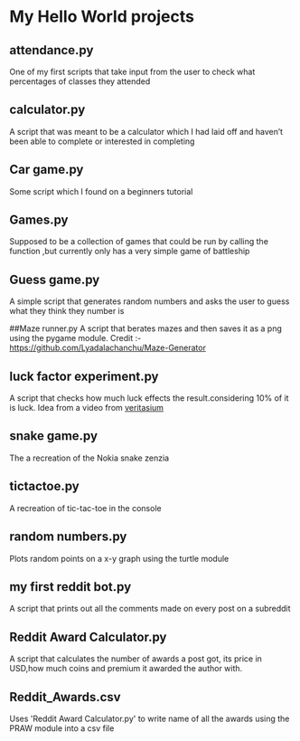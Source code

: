 # My Hello World projects

## attendance.py
One of my first scripts that take input from the user to check what percentages of classes they attended

## calculator.py
A script that was meant to be a calculator which I had laid off and haven’t been able to complete or interested in completing

## Car game.py
Some script which I found on a beginners	tutorial

## Games.py
Supposed to be a collection of games that could be run by calling the function ,but currently only has a very simple game of battleship

## Guess game.py
A simple script that generates random numbers and asks the user to guess what they think they number is

##Maze runner.py
A script that berates mazes and then saves it as a png using the pygame module.
Credit :- https://github.com/Lyadalachanchu/Maze-Generator

## luck factor experiment.py
A script that checks how much luck effects the result.considering 10% of it is luck.
Idea from a video from [veritasium](https://www.youtube.com/watch?v=3LopI4YeC4I)

## snake game.py
The a recreation of the Nokia snake zenzia

## tictactoe.py
A recreation of tic-tac-toe in the console

## random numbers.py
Plots random points on a x-y graph using the turtle module

## my first reddit bot.py
A script that prints out all the comments made on every post on a subreddit

## Reddit Award Calculator.py
A script that calculates the number of awards a post got, its price in USD,how much coins and premium it awarded the author with.

## Reddit_Awards.csv
Uses 'Reddit Award Calculator.py' to write name of all the awards using the PRAW module into a csv file


